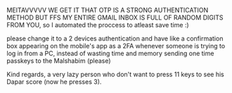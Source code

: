 MEITAVVVVV WE GET IT THAT OTP IS A STRONG AUTHENTICATION METHOD BUT FFS MY ENTIRE GMAIL INBOX IS FULL OF RANDOM DIGITS FROM YOU, so I automated the proccess to atleast save time :)

please change it to a 2 devices authentication and have like a confirmation box appearing on the mobile's app as a 2FA whenever someone is trying to log in from a PC, instead of wasting time and memory sending one time passkeys to the Malshabim (please)

Kind regards, a very lazy person who don't want to press 11 keys to see his Dapar score (now he presses 3).
